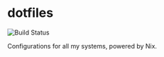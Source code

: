 # dotfiles

![Build Status](https://github.com/gaahrdner/dotfiles/workflows/ci/badge.svg)

Configurations for all my systems, powered by Nix.
